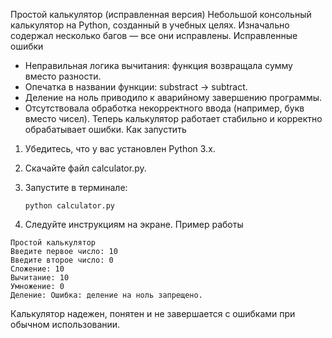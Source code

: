 Простой калькулятор (исправленная версия)
Небольшой консольный калькулятор на Python, созданный в учебных целях. Изначально содержал несколько багов — все они исправлены.
Исправленные ошибки
- Неправильная логика вычитания: функция возвращала сумму вместо разности.
- Опечатка в названии функции: substract → subtract.
- Деление на ноль приводило к аварийному завершению программы.
- Отсутствовала обработка некорректного ввода (например, букв вместо чисел).
Теперь калькулятор работает стабильно и корректно обрабатывает ошибки.
Как запустить
1. Убедитесь, что у вас установлен Python 3.x.
2. Скачайте файл calculator.py.
3. Запустите в терминале:

   ```
   python calculator.py
   ```

4. Следуйте инструкциям на экране.
Пример работы

```
Простой калькулятор
Введите первое число: 10
Введите второе число: 0
Сложение: 10
Вычитание: 10
Умножение: 0
Деление: Ошибка: деление на ноль запрещено.
```
Калькулятор надежен, понятен и не завершается с ошибками при обычном использовании.
